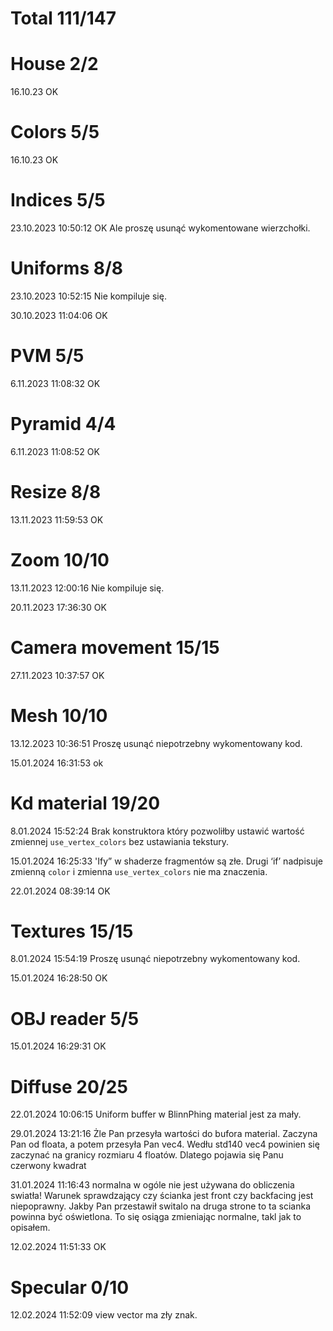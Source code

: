 # Total 111/147

# House 2/2

16.10.23 OK

# Colors 5/5

16.10.23 OK

# Indices 5/5

23.10.2023 10:50:12 OK
Ale proszę usunąć wykomentowane wierzchołki.

# Uniforms 8/8

23.10.2023 10:52:15
Nie kompiluje się.

30.10.2023 11:04:06 OK

# PVM 5/5

6.11.2023 11:08:32 OK

# Pyramid 4/4

6.11.2023 11:08:52 OK

# Resize 8/8

13.11.2023 11:59:53 OK

# Zoom 10/10

13.11.2023 12:00:16
Nie kompiluje się. 

20.11.2023 17:36:30 OK 

# Camera movement 15/15 

27.11.2023 10:37:57 OK

# Mesh 10/10

13.12.2023 10:36:51
Proszę usunąć niepotrzebny wykomentowany kod. 

15.01.2024 16:31:53 ok

# Kd material 19/20

8.01.2024 15:52:24
Brak konstruktora który pozwoliłby ustawić wartość zmiennej `use_vertex_colors` bez ustawiania tekstury. 

15.01.2024 16:25:33
'Ify” w shaderze fragmentów są złe. Drugi ‘if’ nadpisuje zmienną `color` i zmienna `use_vertex_colors` nie ma znaczenia. 

22.01.2024 08:39:14 OK

# Textures 15/15 

8.01.2024 15:54:19
Proszę usunąć niepotrzebny wykomentowany kod. 

15.01.2024 16:28:50 OK

# OBJ reader 5/5

15.01.2024 16:29:31 OK

# Diffuse 20/25

22.01.2024 10:06:15
Uniform buffer w BlinnPhing material jest za mały. 


29.01.2024 13:21:16
Żle Pan przesyła wartości do bufora material. Zaczyna Pan od floata, a potem przesyła Pan vec4. Wedłu std140 vec4 powinien się zaczynać na granicy rozmiaru 4 floatów. Dlatego pojawia się Panu czerwony kwadrat

31.01.2024 11:16:43
normalna w ogóle nie jest używana do obliczenia swiatła!
Warunek sprawdzający czy ścianka jest front czy backfacing jest niepoprawny. Jakby Pan przestawił switalo na druga strone to ta scianka powinna być oświetlona. To się osiąga zmieniając normalne, takl jak to opisałem. 

12.02.2024 11:51:33 OK

# Specular 0/10

12.02.2024 11:52:09
view vector ma zły znak. 


